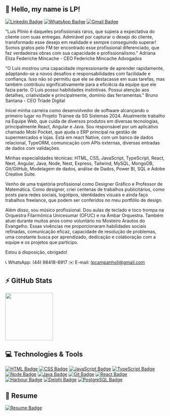 ## 👋 Hello, my name is LP!
[![Linkedin Badge](https://img.shields.io/badge/-LinkedIn-0075b4?style=for-the-badge&logo=Linkedin&logoColor=white)](https://www.linkedin.com/in/lu%C3%ADs-campanholi/)
[![WhatsApp Badge](https://img.shields.io/badge/-WhatsApp-25D366?style=for-the-badge&logo=whatsapp&logoColor=white)](https://wa.me/5544984188917)
[![Gmail Badge](https://img.shields.io/badge/-Gmail-f1493c?style=for-the-badge&logo=gmail&logoColor=white)](mailto:lpcampanholi@gmail.com)

"Luís Plinio é daqueles profissionais raros, que supera a expectativa do cliente com suas entregas. Admirável por capturar o desejo do cliente, transformado esse desejo em realidade e sempre conseguindo superar! Somos gratos pelo FM ter encontrado esse profissional diferenciado, que faz verdadeiras obras com sua capacidade e profissionalismo."
 Adriana Eliza Federiche Mincache - CEO Federiche Mincache Advogados

"O Luís mostrou uma capacidade impressionante de aprender rapidamente, adaptando-se a novos desafios e responsabilidades com facilidade e confiança. Isso não só permitiu que ele se destacasse em suas tarefas, mas também contribuiu significativamente para a eficiêcia da equipe que ele fazia parte. O Luis possui habilidades instintivas. Possui atenção aos detalhes, criatividade e principalmente, domínio das ferramentas."
 Bruno Santana - CEO Tríade Digital

Inicei minha carreira como desenvolvedor de software alcançando o primeiro lugar no Projeto Trainee da SG Sistemas 2024. Atualmente trabalho na Equipe Web, que cuida de diversos produtos em diversas tecnologias, principalmente React, Angular e Java. Sou responsável por um aplicativo chamado Mobi Pocket, que ajuda o ERP principal na gestão de supermercados e lojas. Está em react Native, com um banco de dados relacional, TypeORM, comunicação com APIs externas, diversas entradas de dados com validações.

Minhas especialidades técnicas: HTML, CSS, JavaScript, TypeScript, React, Next, Angular, Java, Node, Nest, Express, Tailwind, MySQL, MongoDB, Git/GitHub, Modelagem de dados, análise de Dados, Power BI, SQL e Adobe Creative Suite.

Venho de uma trajetória profissional como Designer Gráfico e Professor de Matemática. Como designer, criei centenas de trabalhos publicitários, como posts para redes sociais, logotipos, identidades visuais e ainda faço trabalhos freelance, que podem ser conferidos no meu portfólio de design.

Além disso, sou músico profissional. Dou aulas de teclado e toco trompa na Orquestra Filarmônica Unicesumar (OFUC) e na Âmbar Orquestra. Também atuei durante muitos anos como voluntário no Mosteiro Arautos do Evangelho. Essas vivências me proporcionaram habilidades sociais refinadas, comunicação eficaz, capacidade de resolução de problemas, uma constante busca por aprendizado, dedicação e colaboração com a equipe e os projetos que participo.

Estou à disposição, obrigado!

📞 WhatsApp: (44) 98418-8917
✉️ E-mail: lpcampanholi@gmail.com

## ⚡ GitHub Stats
<div>
  <img height="150em" src="https://github-readme-stats.vercel.app/api/top-langs/?username=lpcampanholi&layout=compact&hide_border=true&theme=tokyonight">
</div>

## 💻 Technologies & Tools
[![HTML Badge](https://img.shields.io/badge/-HTML-212121?style=for-the-badge&logo=html5&logoColor=e4552d)](#)
[![CSS Badge](https://img.shields.io/badge/-CSS-212121?style=for-the-badge&logo=css3&logoColor=1c76b8)](#)
[![JavaScript Badge](https://img.shields.io/badge/-JavaScript-212121?style=for-the-badge&logo=javascript&logoColor=fbe123)](#)
[![TypeScript Badge](https://img.shields.io/badge/-TypeScript-212121?style=for-the-badge&logo=typescript&logoColor=377cc8)](#)
[![Node Badge](https://img.shields.io/badge/-Node.js-212121?style=for-the-badge&logo=node.js&logoColor=339933)](#)
[![Java Badge](https://img.shields.io/badge/-Java-212121?style=for-the-badge&logo=openjdk&logoColor=007396)](#)
[![Git Badge](https://img.shields.io/badge/-Git-212121?style=for-the-badge&logo=git&logoColor=f05539)](#)
[![React Badge](https://img.shields.io/badge/-React-212121?style=for-the-badge&logo=react&logoColor=08d9ff)](#)
[![Harbour Badge](https://img.shields.io/badge/-Harbour-212121?style=for-the-badge&logo=gnu&logoColor=FADA5E)](#)
[![Delphi Badge](https://img.shields.io/badge/-Delphi-212121?style=for-the-badge&logo=delphi&logoColor=f32e3b)](#)
[![PostgreSQL Badge](https://img.shields.io/badge/-PostgreSQL-212121?style=for-the-badge&logo=postgresql&logoColor=376695)](#)

## 📃 Resume
[![Resume Badge](https://img.shields.io/badge/-Resume-212121?style=for-the-badge)](https://lpcampanholi.github.io/meu-curriculo-impresso/)

<!---
lpcampanholi/lpcampanholi is a ✨ special ✨ repository because its `README.md` (this file) appears on your GitHub profile.
You can click the Preview link to take a look at your changes.
--->

